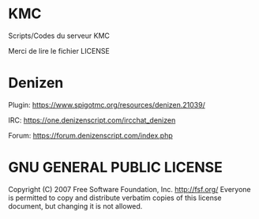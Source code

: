 # KMC
Scripts/Codes du serveur KMC


Merci de lire le fichier LICENSE


# Denizen
Plugin: https://www.spigotmc.org/resources/denizen.21039/

IRC: https://one.denizenscript.com/ircchat_denizen

Forum: https://forum.denizenscript.com/index.php





# GNU GENERAL PUBLIC LICENSE

Copyright (C) 2007 Free Software Foundation, Inc. <http://fsf.org/>
 Everyone is permitted to copy and distribute verbatim copies
of this license document, but changing it is not allowed.
